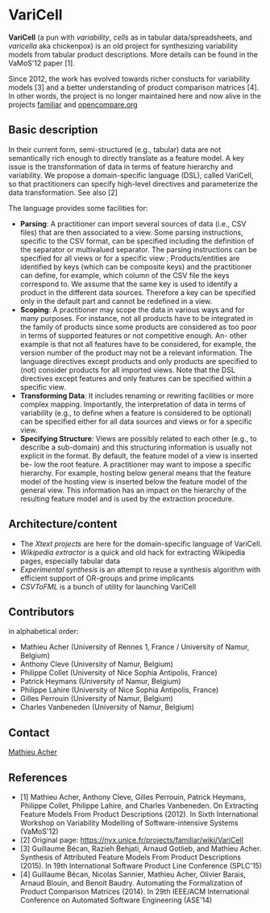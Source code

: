 # VariCell

**VariCell** (a pun with *variability*, *cells* as in tabular data/spreadsheets, and *varicella* aka chickenpox) is an old project for synthesizing variability models from tabular product descriptions. 
More details can be found in the VaMoS'12 paper [1].

Since 2012, the work has evolved towards richer constucts for variability models [3] and a better understanding of product comparison matrices [4]. 
In other words, the project is no longer maintained here and now alive in the projects [familiar](http://familiar-project.github.com) and [opencompare.org](http://opencompare.org)

## Basic description

In their current form, semi-structured (e.g., tabular) data are not semantically rich enough to directly translate as a feature model. A key issue is the transformation of data in terms of feature hierarchy and variability. We propose a domain-specific language (DSL), called VariCell, so that practitioners can specify high-level directives and parameterize the data transformation.
See also [2] 

The language provides some facilities for:

  * **Parsing**: A practitioner can import several sources of data (i.e., CSV files) that are then associated to a view. Some parsing instructions, specific to the CSV format, can be specified including the definition of the separator or multivalued separator. The parsing instructions can be specified for all views or for a specific view ; Products/entities are identified by keys (which can be composite keys) and the practitioner can define, for example, which column of the CSV file the keys correspond to. We assume that the same key is used to identify a product in the different data sources. Therefore a key can be specified only in the default part and cannot be redefined in a view.
  * **Scoping**: A practitioner may scope the data in various ways and for many purposes. For instance, not all products have to be integrated in the family of products since some products are considered as too poor in terms of supported features or not competitive enough. An- other example is that not all features have to be considered, for example, the version number of the product may not be a relevant information. The language directives except products and only products are specified to (not) consider products for all imported views. Note that the DSL directives except features and only features can be specified within a specific view.
  * **Transforming Data**: It includes renaming or rewriting facilities or more complex mapping. Importantly, the interpretation of data in terms of variability (e.g., to define when a feature is considered to be optional) can be specified either for all data sources and views or for a specific view.
  * **Specifying Structure**: Views are possibly related to each other (e.g., to describe a sub-domain) and this structuring information is usually not explicit in the format. By default, the feature model of a view is inserted be- low the root feature. A practitioner may want to impose a specific hierarchy. For example, hosting below general means that the feature model of the hosting view is inserted below the feature model of the general view. This information has an impact on the hierarchy of the resulting feature model and is used by the extraction procedure.

## Architecture/content 

  * The *Xtext projects* are here for the domain-specific language of VariCell. 
  * *Wikipedia extractor* is a quick and old hack for extracting Wikipedia pages, especially tabular data
  * *Experimental synthesis* is an attempt to reuse a synthesis algorithm with efficient support of OR-groups and prime implicants
  * *CSVToFML* is a bunch of utility for launching VariCell 



## Contributors

in alphabetical order:

  * Mathieu Acher (University of Rennes 1, France / University of Namur, Belgium)
  * Anthony Cleve (University of Namur, Belgium)
  * Philippe Collet (University of Nice Sophia Antipolis, France)
  * Patrick Heymans (University of Namur, Belgium)
  * Philippe Lahire (University of Nice Sophia Antipolis, France)
  * Gilles Perrouin (University of Namur, Belgium)
  * Charles Vanbeneden (University of Namur, Belgium)

## Contact

[Mathieu Acher](http://www.mathieuacher.com)

## References 

 * [1] Mathieu Acher, Anthony Cleve, Gilles Perrouin, Patrick Heymans, Philippe Collet, Philippe Lahire, and Charles Vanbeneden. On Extracting Feature Models From Product Descriptions (2012). In Sixth International Workshop on Variability Modelling of Software-intensive Systems (VaMoS'12)
 * [2] Original page: https://nyx.unice.fr/projects/familiar/wiki/VariCell
 * [3] Guillaume Bécan, Razieh Behjati, Arnaud Gotlieb, and Mathieu Acher. Synthesis of Attributed Feature Models From Product Descriptions (2015). In 19th International Software Product Line Conference (SPLC'15)
 * [4] Guillaume Bécan, Nicolas Sannier, Mathieu Acher, Olivier Barais, Arnaud Blouin, and Benoit Baudry. Automating the Formalization of Product Comparison Matrices (2014). In 29th IEEE/ACM International Conference on Automated Software Engineering (ASE'14)

